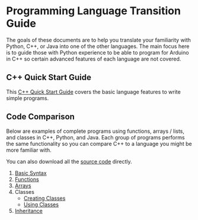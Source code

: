 # Programming Language Transition Guide

The goals of these documents are to help you translate your familiarity with Python, C++, or Java into one of the other languages. The main focus here is to guide those with Python experience to be able to program for Arduino in C++ so certain advanced features of each language are not covered.

## C++ Quick Start Guide
This [C++ Quick Start Guide](https://github.com/reparke/Programming-Language-Transition-Guide/blob/main/c++_overview.md) covers the basic language features to write simple programs.


## Code Comparison
Below are examples of complete programs using functions, arrays / lists, and classes in C++, Python, and Java. Each group of programs performs the same functionality so you can compare C++ to a language you might be more familiar with.

You can also download all the [source code](https://github.com/reparke/Programming-Language-Transition-Guide/archive/main.zip) directly.

1. [Basic Syntax](https://github.com/reparke/Programming-Language-Transition-Guide/blob/main/1_syntax/1_syntax.md)
2. [Functions](https://github.com/reparke/Programming-Language-Transition-Guide/blob/main/2_functions/2_functions.md)
3. [Arrays](https://github.com/reparke/Programming-Language-Transition-Guide/blob/main/3_arrays/3_arrays.md)
4. Classes
    - [Creating Classes](https://github.com/reparke/Programming-Language-Transition-Guide/blob/main/4_classes/4_creating_classes.md)
    - [Using Classes](https://github.com/reparke/Programming-Language-Transition-Guide/blob/main/4_classes/4_using_classes.md)
5. [Inheritance](https://github.com/reparke/Programming-Language-Transition-Guide/blob/main/5_inheritance/5_inheritance.md)
